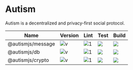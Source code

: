 # Autism

Autism is a decentralized and privacy-first social protocol.

| Name  | Version | Lint | Test | Build |
| ------------- | ------------- | ------------- | ------------- | ------------- |
| @autismjs/message  | ![v](https://img.shields.io/npm/v/@autismjs/message) | ![1](https://img.shields.io/github/actions/workflow/status/autism-org/monorepo/autism-message-lint.yaml) | ![](https://img.shields.io/github/actions/workflow/status/autism-org/monorepo/autism-message-test.yaml) | ![](https://img.shields.io/github/actions/workflow/status/autism-org/monorepo/autism-message-build.yaml) |
| @autismjs/db  | ![v](https://img.shields.io/npm/v/@autismjs/db) | ![1](https://img.shields.io/github/actions/workflow/status/autism-org/monorepo/autism-db-lint.yaml) | ![](https://img.shields.io/github/actions/workflow/status/autism-org/monorepo/autism-db-test.yaml) | ![](https://img.shields.io/github/actions/workflow/status/autism-org/monorepo/autism-db-build.yaml) |
| @autismjs/crypto  | ![v](https://img.shields.io/npm/v/@autismjs/crypto) | ![1](https://img.shields.io/github/actions/workflow/status/autism-org/monorepo/autism-crypto-lint.yaml) | ![](https://img.shields.io/github/actions/workflow/status/autism-org/monorepo/autism-crypto-test.yaml) | ![](https://img.shields.io/github/actions/workflow/status/autism-org/monorepo/autism-crypto-build.yaml) |


